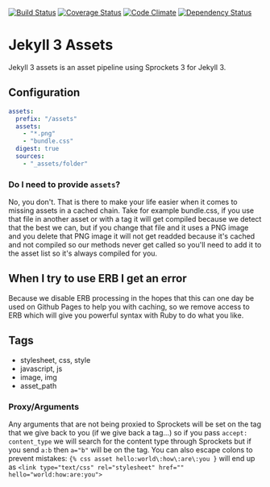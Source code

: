 [![Build Status](https://travis-ci.org/jekyll-assets/jekyll-assets.png?branch=master)](https://travis-ci.org/jekyll-assets/jekyll-assets) [![Coverage Status](https://coveralls.io/repos/jekyll-assets/jekyll-assets/badge.png?branch=master)](https://coveralls.io/r/jekyll-assets/jekyll-assets) [![Code Climate](https://codeclimate.com/github/jekyll-assets/jekyll-assets/badges/gpa.svg)](https://codeclimate.com/github/jekyll-assets/jekyll-assets) [![Dependency Status](https://gemnasium.com/jekyll-assets/jekyll-assets.svg)](https://gemnasium.com/jekyll-assets/jekyll-assets)

# Jekyll 3 Assets

Jekyll 3 assets is an asset pipeline using Sprockets 3 for Jekyll 3.

## Configuration

```yaml
assets:
  prefix: "/assets"
  assets:
    - "*.png"
    - "bundle.css"
  digest: true
  sources:
    - "_assets/folder"
```

### Do I need to provide `assets`?

No, you don't.  That is there to make your life easier when it comes to
missing assets in a cached chain.  Take for example bundle.css, if you use
that file in another asset or with a tag it will get compiled because we
detect that the best we can, but if you change that file and it uses
a PNG image and you delete that PNG image it will not get readded because
it's cached and not compiled so our methods never get called so you'll
need to add it to the asset list so it's always compiled for you.

## When I try to use ERB I get an error

Because we disable ERB processing in the hopes that this can one day be
used on Github Pages to help you with caching, so we remove access to ERB
which will give you powerful syntax with Ruby to do what you like.

## Tags

* stylesheet, css, style
* javascript, js
* image, img
* asset_path

### Proxy/Arguments

Any arguments that are not being proxied to Sprockets will be set on the tag
that we give back to you (if we give back a tag...) so if you pass `accept:
content_type` we will search for the content type through Sprockets but if you
send `a:b` then `a="b"` will be on the tag.  You can also escape colons to
prevent mistakes: `{% css asset hello:world\:how\:are\:you }` will end up
as `<link type="text/css" rel="stylesheet" href="" hello="world:how:are:you">`
